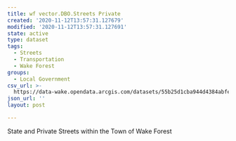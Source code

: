 ```yaml
---
title: wf vector.DBO.Streets Private
created: '2020-11-12T13:57:31.127679'
modified: '2020-11-12T13:57:31.127691'
state: active
type: dataset
tags:
  - Streets
  - Transportation
  - Wake Forest
groups:
  - Local Government
csv_url: >-
  https://data-wake.opendata.arcgis.com/datasets/55b25d1cba944d4384abfea72d9a151b_0.csv?outSR=%7B%22latestWkid%22%3A2264%2C%22wkid%22%3A102719%7D
json_url: ''
layout: post

---
```

State and Private Streets within the Town of Wake Forest
